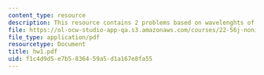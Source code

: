 ```yaml
---
content_type: resource
description: This resource contains 2 problems based on wavelenghts of photons.
file: https://ol-ocw-studio-app-qa.s3.amazonaws.com/courses/22-56j-noninvasive-imaging-in-biology-and-medicine-fall-2005/f1c4d9d5e7b5836459a5d1a167e8fa55_hw1.pdf
file_type: application/pdf
resourcetype: Document
title: hw1.pdf
uid: f1c4d9d5-e7b5-8364-59a5-d1a167e8fa55
---
```

